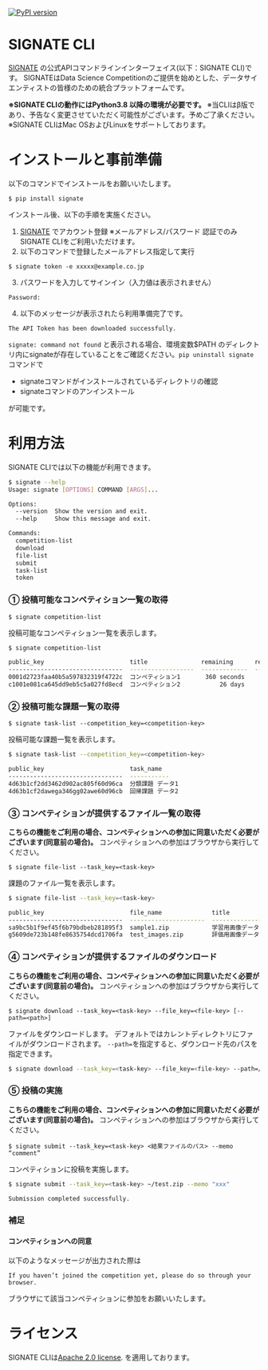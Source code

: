 [![PyPI version](https://badge.fury.io/py/signate.svg)](https://badge.fury.io/py/signate)

# **SIGNATE CLI**
[SIGNATE](https://user.competition.signate.jp) の公式APIコマンドラインインターフェイス(以下：SIGNATE CLI)です。
SIGNATEはData Science Competitionのご提供を始めとした、データサイエンティストの皆様のための統合プラットフォームです。

**※SIGNATE CLIの動作にはPython3.8 以降の環境が必要です。**
※当CLIはβ版であり、予告なく変更させていただく可能性がございます。予めご了承ください。
※SIGNATE CLIはMac OSおよびLinuxをサポートしております。

# **インストールと事前準備**

以下のコマンドでインストールをお願いいたします。

```
$ pip install signate
```

インストール後、以下の手順を実施ください。

 1. [SIGNATE](https://user.competition.signate.jp) でアカウント登録 ※メールアドレス/パスワード 認証でのみ SIGNATE CLIをご利用いただけます。
 2. 以下のコマンドで登録したメールアドレス指定して実行

```
$ signate token -e xxxxx@example.co.jp
```
 3. パスワードを入力してサインイン（入力値は表示されません）

```
Password:
```
 4. 以下のメッセージが表示されたら利用準備完了です。

```
The API Token has been downloaded successfully.
```

``signate: command not found`` と表示される場合、環境変数$PATH のディレクトリ内にsignateが存在していることをご確認ください。``pip uninstall signate``コマンドで

 - signateコマンドがインストールされているディレクトリの確認
 - signateコマンドのアンインストール

が可能です。

# **利用方法**
SIGNATE CLIでは以下の機能が利用できます。

```bash
$ signate --help
Usage: signate [OPTIONS] COMMAND [ARGS]...

Options:
  --version  Show the version and exit.
  --help     Show this message and exit.

Commands:
  competition-list
  download
  file-list
  submit
  task-list
  token
```

### **① 投稿可能なコンペティション一覧の取得**
```
$ signate competition-list
```
投稿可能なコンペティション一覧を表示します。

``` bash
$ signate competition-list

public_key                        title               remaining      reward           entry_count
--------------------------------  ------------------  -------------  -------------  -------------
0001d2723faa40b5a597832319f4722c  コンペティション1       360 seconds        100万円               1
c1001e081ca645dd9eb5c5a027fd8ecd  コンペティション2           26 days                             5
```

### **② 投稿可能な課題一覧の取得**
```
$ signate task-list --competition_key=<competition-key>
```
投稿可能な課題一覧を表示します。

``` bash
$ signate task-list --competition_key=<competition-key>

public_key                        task_name
--------------------------------  -----------
4d63b1cf2dd3462d902ac805f60d96ca  分類課題 データ1
4d63b1cf2dawega346gg02awe60d96cb  回帰課題 データ2
```

### **③ コンペティションが提供するファイル一覧の取得**
**こちらの機能をご利用の場合、コンペティションへの参加に同意いただく必要がございます(同意前の場合)。**
コンペティションへの参加はブラウザから実行してください。

```
$ signate file-list --task_key=<task-key>
```

課題のファイル一覧を表示します。

``` bash
$ signate file-list --task_key=<task-key>

public_key                        file_name              title                  file_size
--------------------------------  ---------------------  ---------------------  -----------
sa9bc5b1f9ef45f6b79bdbeb281895f3  sample1.zip            学習用画像データ               60.65 MB
g5609de723b148fe8635754dcd1706fa  test_images.zip        評価用画像データ               26.49 MB
```

### **④ コンペティションが提供するファイルのダウンロード**
**こちらの機能をご利用の場合、コンペティションへの参加に同意いただく必要がございます(同意前の場合)。**
コンペティションへの参加はブラウザから実行してください。

```
$ signate download --task_key=<task-key> --file_key=<file-key> [--path=<path>]
```

ファイルをダウンロードします。
デフォルトではカレントディレクトリにファイルがダウンロードされます。
`--path=`を指定すると、ダウンロード先のパスを指定できます。

``` bash
$ signate download --task_key=<task-key> --file_key=<file-key> --path=/tmp/test.zip
```

### **⑤ 投稿の実施**
**こちらの機能をご利用の場合、コンペティションへの参加に同意いただく必要がございます(同意前の場合)。**
コンペティションへの参加はブラウザから実行してください。

```
$ signate submit --task_key=<task-key> <結果ファイルのパス> --memo “comment”
```

コンペティションに投稿を実施します。

``` bash
$ signate submit --task_key=<task-key> ~/test.zip --memo "xxx"

Submission completed successfully.
```

### **補足**
#### コンペティションへの同意
以下のようなメッセージが出力された際は
```
If you haven’t joined the competition yet, please do so through your browser.
```
ブラウザにて該当コンペティションに参加をお願いいたします。

# **ライセンス**
SIGNATE CLIは[Apache 2.0 license](https://www.apache.org/licenses/LICENSE-2.0). を適用しております。
